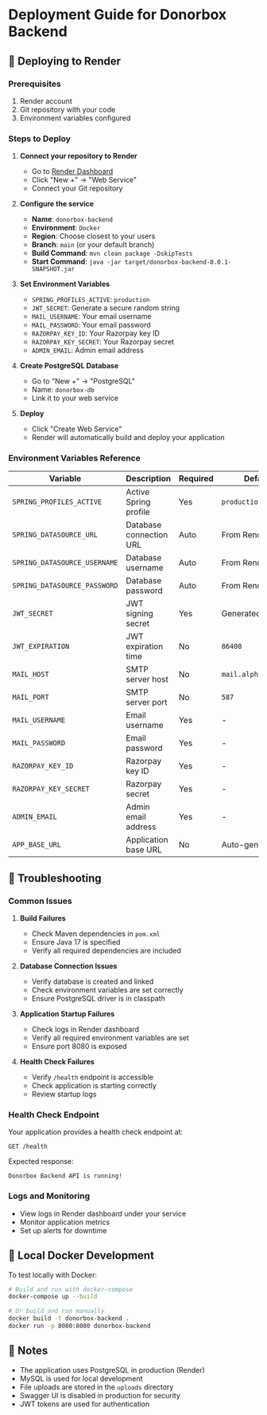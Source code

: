 # Deployment Guide for Donorbox Backend

## 🚀 Deploying to Render

### Prerequisites
1. Render account
2. Git repository with your code
3. Environment variables configured

### Steps to Deploy

1. **Connect your repository to Render**
   - Go to [Render Dashboard](https://dashboard.render.com)
   - Click "New +" → "Web Service"
   - Connect your Git repository

2. **Configure the service**
   - **Name**: `donorbox-backend`
   - **Environment**: `Docker`
   - **Region**: Choose closest to your users
   - **Branch**: `main` (or your default branch)
   - **Build Command**: `mvn clean package -DskipTests`
   - **Start Command**: `java -jar target/donorbox-backend-0.0.1-SNAPSHOT.jar`

3. **Set Environment Variables**
   - `SPRING_PROFILES_ACTIVE`: `production`
   - `JWT_SECRET`: Generate a secure random string
   - `MAIL_USERNAME`: Your email username
   - `MAIL_PASSWORD`: Your email password
   - `RAZORPAY_KEY_ID`: Your Razorpay key ID
   - `RAZORPAY_KEY_SECRET`: Your Razorpay secret
   - `ADMIN_EMAIL`: Admin email address

4. **Create PostgreSQL Database**
   - Go to "New +" → "PostgreSQL"
   - Name: `donorbox-db`
   - Link it to your web service

5. **Deploy**
   - Click "Create Web Service"
   - Render will automatically build and deploy your application

### Environment Variables Reference

| Variable | Description | Required | Default |
|----------|-------------|----------|---------|
| `SPRING_PROFILES_ACTIVE` | Active Spring profile | Yes | `production` |
| `SPRING_DATASOURCE_URL` | Database connection URL | Auto | From Render DB |
| `SPRING_DATASOURCE_USERNAME` | Database username | Auto | From Render DB |
| `SPRING_DATASOURCE_PASSWORD` | Database password | Auto | From Render DB |
| `JWT_SECRET` | JWT signing secret | Yes | Generated |
| `JWT_EXPIRATION` | JWT expiration time | No | `86400` |
| `MAIL_HOST` | SMTP server host | No | `mail.alphaseam.com` |
| `MAIL_PORT` | SMTP server port | No | `587` |
| `MAIL_USERNAME` | Email username | Yes | - |
| `MAIL_PASSWORD` | Email password | Yes | - |
| `RAZORPAY_KEY_ID` | Razorpay key ID | Yes | - |
| `RAZORPAY_KEY_SECRET` | Razorpay secret | Yes | - |
| `ADMIN_EMAIL` | Admin email address | Yes | - |
| `APP_BASE_URL` | Application base URL | No | Auto-generated |

## 🔧 Troubleshooting

### Common Issues

1. **Build Failures**
   - Check Maven dependencies in `pom.xml`
   - Ensure Java 17 is specified
   - Verify all required dependencies are included

2. **Database Connection Issues**
   - Verify database is created and linked
   - Check environment variables are set correctly
   - Ensure PostgreSQL driver is in classpath

3. **Application Startup Failures**
   - Check logs in Render dashboard
   - Verify all required environment variables are set
   - Ensure port 8080 is exposed

4. **Health Check Failures**
   - Verify `/health` endpoint is accessible
   - Check application is starting correctly
   - Review startup logs

### Health Check Endpoint

Your application provides a health check endpoint at:
```
GET /health
```

Expected response:
```
Donorbox Backend API is running!
```

### Logs and Monitoring

- View logs in Render dashboard under your service
- Monitor application metrics
- Set up alerts for downtime

## 🐳 Local Docker Development

To test locally with Docker:

```bash
# Build and run with docker-compose
docker-compose up --build

# Or build and run manually
docker build -t donorbox-backend .
docker run -p 8080:8080 donorbox-backend
```

## 📝 Notes

- The application uses PostgreSQL in production (Render)
- MySQL is used for local development
- File uploads are stored in the `uploads` directory
- Swagger UI is disabled in production for security
- JWT tokens are used for authentication
